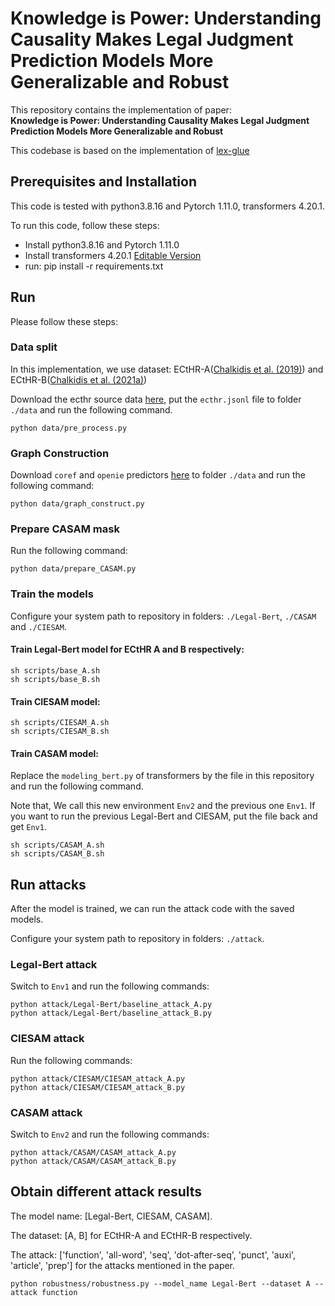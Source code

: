 # Knowledge is Power: Understanding Causality Makes Legal Judgment Prediction Models More Generalizable and Robust

This repository contains the implementation of paper:<br> 
__Knowledge is Power: Understanding Causality Makes Legal Judgment Prediction Models More Generalizable and Robust__ <br>

This codebase is based on the implementation of [lex-glue](https://github.com/coastalcph/lex-glue)

## Prerequisites and Installation
This code is tested with python3.8.16 and Pytorch 1.11.0, transformers 4.20.1.

To run this code, follow these steps:

* Install python3.8.16 and Pytorch 1.11.0
* Install transformers 4.20.1 [Editable Version](https://huggingface.co/docs/transformers/installation)
* run: pip install -r requirements.txt


## Run

Please follow these steps:

### Data split

In this implementation, we use dataset: ECtHR-A([Chalkidis et al. (2019)](https://aclanthology.org/P19-1424/)) and ECtHR-B([Chalkidis et al. (2021a)](https://aclanthology.org/2021.naacl-main.22/))

Download the ecthr source data [here](https://zenodo.org/record/5532997/files/ecthr.tar.gz), put the `ecthr.jsonl` file to folder `./data` and run the following command.

```
python data/pre_process.py
```

### Graph Construction

Download `coref` and `openie` predictors [here](https://drive.google.com/drive/folders/1fXDI4nTqh2NV4ml0DvzmkRxhPE3duvaP?usp=share_link) to folder `./data` and run the following command:

```
python data/graph_construct.py
```

### Prepare CASAM mask

Run the following command:

```
python data/prepare_CASAM.py
```

### Train the models

Configure your system path to repository in folders: `./Legal-Bert`, `./CASAM` and `./CIESAM`.

#### Train Legal-Bert model for ECtHR A and B respectively:

```
sh scripts/base_A.sh
sh scripts/base_B.sh
```
#### Train CIESAM model:

```
sh scripts/CIESAM_A.sh
sh scripts/CIESAM_B.sh
```
#### Train CASAM model:
Replace the `modeling_bert.py` of transformers by the file in this repository and run the following command. 

Note that, We call this new environment `Env2` and the previous one `Env1`. If you want to run the previous Legal-Bert and CIESAM, put the file back and get `Env1`.

```
sh scripts/CASAM_A.sh
sh scripts/CASAM_B.sh
```


## Run attacks
After the model is trained, we can run the attack code with the saved models.

Configure your system path to repository in folders: `./attack`.
### Legal-Bert attack
Switch to `Env1` and run the following commands:
```
python attack/Legal-Bert/baseline_attack_A.py
python attack/Legal-Bert/baseline_attack_B.py
```

### CIESAM attack
Run the following commands:
```
python attack/CIESAM/CIESAM_attack_A.py
python attack/CIESAM/CIESAM_attack_B.py
```
### CASAM attack
Switch to `Env2` and run the following commands:
```
python attack/CASAM/CASAM_attack_A.py
python attack/CASAM/CASAM_attack_B.py
```
## Obtain different attack results
The model name: [Legal-Bert, CIESAM, CASAM].

The dataset: [A, B] for ECtHR-A and ECtHR-B respectively.

The attack: ['function', 'all-word', 'seq', 'dot-after-seq', 'punct', 'auxi', 'article', 'prep'] for the attacks mentioned in the paper.
```
python robustness/robustness.py --model_name Legal-Bert --dataset A --attack function
```